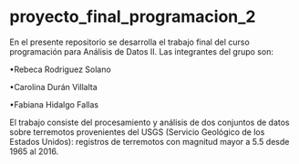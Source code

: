 # proyecto_final_programacion_2

En el presente repositorio se desarrolla el trabajo final del curso programación para Análisis de Datos II. Las
integrantes del grupo son:

•Rebeca Rodriguez Solano

•Carolina Durán Villalta

•Fabiana Hidalgo Fallas

El trabajo consiste del procesamiento y análisis de dos conjuntos de datos sobre terremotos provenientes del
USGS (Servicio Geológico de los Estados Unidos): registros de terremotos con magnitud mayor a 5.5 desde 1965 al 2016.